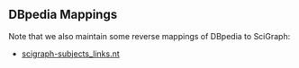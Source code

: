 ## DBpedia Mappings

Note that we also maintain some reverse mappings of DBpedia to SciGraph:

* [scigraph-subjects_links.nt](https://github.com/dbpedia/links/blob/master/links/dbpedia.org/www.springernature.com/scigraph-subjects_links.nt_)
